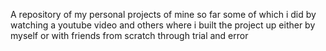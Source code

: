 A repository of my personal projects of mine so far some of which i did by watching a youtube video and others where i built the project up either by myself or with friends from scratch through trial and error
